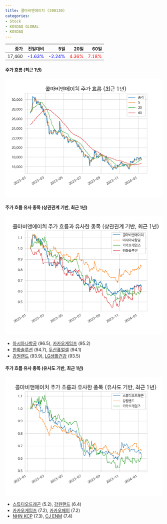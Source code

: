 ```yaml
---
title: 콜마비앤에이치 (200130)
categories:
- Stock
- KOSDAQ GLOBAL
- KOSDAQ
---
```


|종가|전일대비|5일|20일|60일|
|---:|-------:|--:|---:|---:|
|17,460|<span style="color: blue">-1.63%</span>|<span style="color: blue">-2.24%</span>|<span style="color: red">4.36%</span>|<span style="color: red">7.18%</span>|

<!-- more -->

#### 주가 흐름 (최근 1년)
![200130](/assets/images/stock/200130.png)


#### 주가 흐름 유사 종목 (상관관계 기반, 최근 1년)
![200130](/assets/images/stock/200130_corr.png)
- [아시아나항공](/020560/) (96.5), [카카오게임즈](/293490/) (95.2)
- [한화솔루션](/009830/) (94.7), [두산퓨얼셀](/336260/) (94.1)
- [강원랜드](/035250/) (93.9), [LG생활건강](/051900/) (93.5)


#### 주가 흐름 유사 종목 (유사도 기반, 최근 1년)
![200130](/assets/images/stock/200130_sim.png)
- [스튜디오드래곤](/253450/) (5.2), [강원랜드](/035250/) (6.4)
- [카카오게임즈](/293490/) (7.2), [카카오페이](/377300/) (7.2)
- [NHN KCP](/060250/) (7.3), [CJ ENM](/035760/) (7.4)